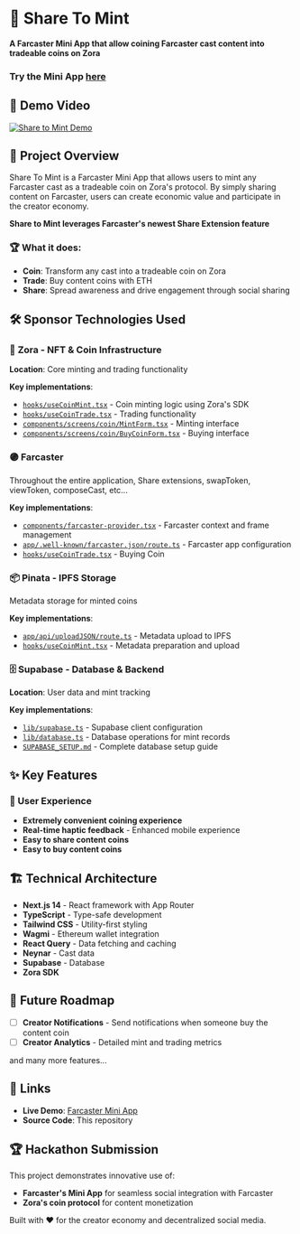 # 🚀 Share To Mint

**A Farcaster Mini App that allow coining Farcaster cast content into tradeable coins on Zora**

### Try the Mini App [here](https://farcaster.xyz/miniapps/2rzmuYxkv2ZP/share-to-mint)

## 🎥 Demo Video

[![Share to Mint Demo](https://img.youtube.com/vi/_wyEmsB5Lo0/0.jpg)](https://youtu.be/_wyEmsB5Lo0?si=nxIiBqyRnWoQ89Da)


## 🎯 Project Overview

Share To Mint is a Farcaster Mini App that allows users to mint any Farcaster cast as a tradeable coin on Zora's protocol. By simply sharing content on Farcaster, users can create economic value and participate in the creator economy.

**Share to Mint leverages Farcaster's newest Share Extension feature**

### 🏆 What it does:
- **Coin**: Transform any cast into a tradeable coin on Zora
- **Trade**: Buy content coins with ETH
- **Share**: Spread awareness and drive engagement through social sharing

## 🛠️ Sponsor Technologies Used

### 🎨 **Zora** - NFT & Coin Infrastructure
**Location**: Core minting and trading functionality

**Key implementations**:
- [`hooks/useCoinMint.tsx`](./hooks/useCoinMint.tsx) - Coin minting logic using Zora's SDK
- [`hooks/useCoinTrade.tsx`](./hooks/useCoinTrade.tsx) - Trading functionality
- [`components/screens/coin/MintForm.tsx`](./components/screens/coin/MintForm.tsx) - Minting interface
- [`components/screens/coin/BuyCoinForm.tsx`](./components/screens/coin/BuyCoinForm.tsx) - Buying interface


### 🟣 **Farcaster**

Throughout the entire application, Share extensions, swapToken, viewToken, composeCast, etc...

  
**Key implementations**:
- [`components/farcaster-provider.tsx`](./components/farcaster-provider.tsx) - Farcaster context and frame management
- [`app/.well-known/farcaster.json/route.ts`](./app/.well-known/farcaster.json/route.ts) - Farcaster app configuration
- [`hooks/useCoinTrade.tsx`](./hooks/useCoinTrade.tsx) - Buying Coin

### 📦 **Pinata** - IPFS Storage

Metadata storage for minted coins


**Key implementations**:
- [`app/api/uploadJSON/route.ts`](./app/api/uploadJSON/route.ts) - Metadata upload to IPFS
- [`hooks/useCoinMint.tsx`](./hooks/useCoinMint.tsx#L30-50) - Metadata preparation and upload

### 🗄️ **Supabase** - Database & Backend
**Location**: User data and mint tracking

**Key implementations**:
- [`lib/supabase.ts`](./lib/supabase.ts) - Supabase client configuration
- [`lib/database.ts`](./lib/database.ts) - Database operations for mint records
- [`SUPABASE_SETUP.md`](./SUPABASE_SETUP.md) - Complete database setup guide

## ✨ Key Features

### 🎯 User Experience
- **Extremely convenient coining experience**
- **Real-time haptic feedback** - Enhanced mobile experience
- **Easy to share content coins** 
- **Easy to buy content coins**

## 🏗️ Technical Architecture

- **Next.js 14** - React framework with App Router
- **TypeScript** - Type-safe development
- **Tailwind CSS** - Utility-first styling
- **Wagmi** - Ethereum wallet integration
- **React Query** - Data fetching and caching
- **Neynar** - Cast data
- **Supabase** - Database
- **Zora SDK**

## 🎯 Future Roadmap

- [ ] **Creator Notifications** - Send notifications when someone buy the content coin
- [ ] **Creator Analytics** - Detailed mint and trading metrics

and many more features...

## 🔗 Links

- **Live Demo**: [Farcaster Mini App](https://farcaster.xyz/miniapps/2rzmuYxkv2ZP/share-to-mint)
- **Source Code**: This repository

## 🏆 Hackathon Submission

This project demonstrates innovative use of:
- **Farcaster's Mini App** for seamless social integration with Farcaster
- **Zora's coin protocol** for content monetization

Built with ❤️ for the creator economy and decentralized social media.
